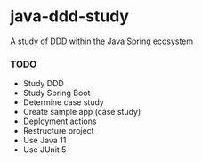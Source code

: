 # java-ddd-study
A study of DDD within the Java Spring ecosystem

### TODO
- Study DDD
- Study Spring Boot
- Determine case study
- Create sample app (case study)
- Deployment actions
- Restructure project
- Use Java 11
- Use JUnit 5
